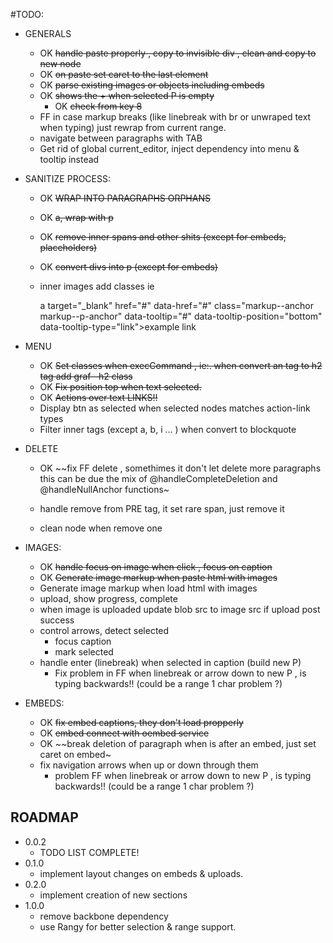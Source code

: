 
#TODO:

  + GENERALS
    + OK ~~handle paste properly , copy to invisible div , clean and copy to new node~~
    + OK ~~on paste set caret to the last element~~
    + OK ~~parse existing images or objects including embeds~~
    + OK ~~shows the + when selected P is empty~~
      + OK ~~check from key 8~~
    + FF in case markup breaks (like linebreak with br or unwraped text when typing) just rewrap from current range.
    + navigate between paragraphs with TAB
    + Get rid of global current_editor, inject dependency into menu & tooltip instead

  + SANITIZE PROCESS:
    + OK ~~WRAP INTO PARAGRAPHS ORPHANS~~
    + OK ~~a, wrap with p~~

    + OK ~~remove inner spans and other shits (except for embeds, placeholders)~~
    + OK ~~convert divs into p (except for embeds)~~
    + inner images add classes ie

      a target="_blank" href="#" data-href="#" class="markup--anchor markup--p-anchor" data-tooltip="#" data-tooltip-position="bottom" data-tooltip-type="link">example link</a>

  + MENU
    + OK ~~Set classes when execCommand , ie:. when convert an <a> tag to h2 tag add graf--h2 class~~
    + OK ~~Fix position top when text selected.~~
    + OK ~~Actions over text LINKS!!~~
    + Display btn as selected when selected nodes matches action-link types
    + Filter inner tags (except a, b, i ... ) when convert to blockquote

  + DELETE

    + OK ~~fix FF delete , somethimes it don't let delete more paragraphs
      this can be due the mix of @handleCompleteDeletion and @handleNullAnchor functions~

    + handle remove from PRE tag, it set rare span, just remove it
    + clean node when remove one

  + IMAGES:
    + OK ~~handle focus on image when click , focus on caption~~
    + OK ~~Generate image markup when paste html with images~~
    + Generate image markup when load html with images
    + upload, show progress, complete
    + when image is uploaded update blob src to image src if upload post success
    + control arrows, detect selected
      + focus caption
      + mark selected
    + handle enter (linebreak) when selected in caption (build new P)
      + Fix problem in FF when linebreak or arrow down to new P , is typing backwards!! (could be a range 1 char problem ?)

  + EMBEDS:
    + OK ~~fix embed captions, they don't load propperly~~
    + OK ~~embed connect with oembed service~~
    + OK ~~break deletion of paragraph when is after an embed, just set caret on embed~
    + fix navigation arrows when up or down through them
      + problem FF when linebreak or arrow down to new P , is typing backwards!! (could be a range 1 char problem ?)


## ROADMAP

+ 0.0.2
  + TODO LIST COMPLETE!
+ 0.1.0
  + implement layout changes on embeds & uploads.
+ 0.2.0
  + implement creation of new sections
+ 1.0.0
  + remove backbone dependency
  + use Rangy for better selection & range support.


